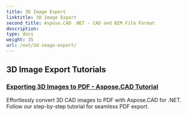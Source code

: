 ```yaml
---
title: 3D Image Export
linktitle: 3D Image Export
second_title: Aspose.CAD .NET - CAD and BIM File Format
description: 
type: docs
weight: 35
url: /net/3d-image-export/
---
```


## 3D Image Export Tutorials
### [Exporting 3D Images to PDF - Aspose.CAD Tutorial](./exporting-3d-images-to-pdf/)
Effortlessly convert 3D CAD images to PDF with Aspose.CAD for .NET. Follow our step-by-step tutorial for seamless PDF export.